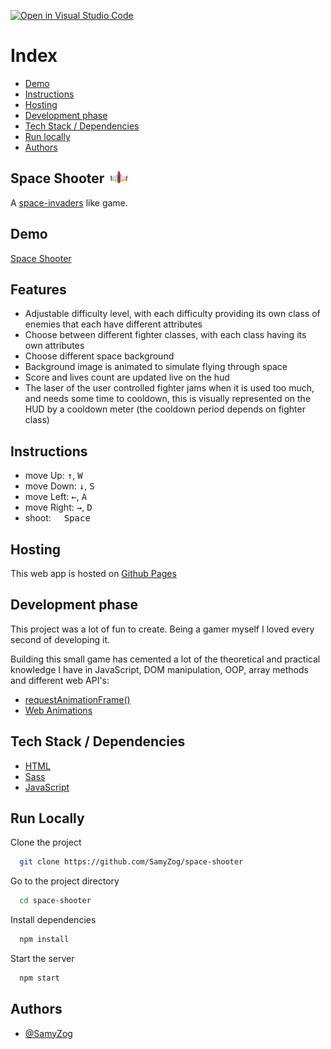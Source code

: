 [![Open in Visual Studio Code](https://open.vscode.dev/badges/open-in-vscode.svg)](https://open.vscode.dev/organization/repository)

# Index

-   [Demo](#demo)
-   [Instructions](#instructions)
-   [Hosting](#host)
-   [Development phase](#dev-phase)
-   [Tech Stack / Dependencies](#deps)
-   [Run locally](#run)
-   [Authors](#authors)

<h2>Space Shooter&nbsp;&nbsp;<img src="src/assets/fighter/red.png" height="20"/></h2>

A [space-invaders](https://en.wikipedia.org/wiki/Space_Invaders) like game.

<h2 id="demo">Demo</h2>

[Space Shooter](https://samyzog.github.io/space-shooter/)

<h2 id="features">Features</h2>

-   Adjustable difficulty level, with each difficulty providing its own class of enemies that each have different
    attributes
-   Choose between different fighter classes, with each class having its own attributes
-   Choose different space background
-   Background image is animated to simulate flying through space
-   Score and lives count are updated live on the hud
-   The laser of the user controlled fighter jams when it is used too much, and needs some time to cooldown, this is
    visually represented on the HUD by a cooldown meter (the cooldown period depends on fighter class)

<h2 id="demo">Instructions</h2>

-   move Up: <kbd>&#8593;</kbd>, <kbd>W</kbd>
-   move Down: <kbd>&#8595;</kbd>, <kbd>S</kbd>
-   move Left: <kbd>&#8592;</kbd>, <kbd>A</kbd>
-   move Right: <kbd>&#8594;</kbd>, <kbd>D</kbd>
-   shoot: <kbd>&nbsp;&nbsp;Space&nbsp;&nbsp;</kbd>

<h2 id="host">Hosting</h2>

This web app is hosted on [Github Pages](https://pages.github.com/)

<h2 id="dev-phase">Development phase</h2>

This project was a lot of fun to create. Being a gamer myself I loved every second of developing it.

Building this small game has cemented a lot of the theoretical and practical knowledge I have in JavaScript, DOM
manipulation, OOP, array methods and different web API's:

-   [requestAnimationFrame()](https://developer.mozilla.org/en-US/docs/Web/API/window/requestAnimationFrame)
-   [Web Animations](https://developer.mozilla.org/en-US/docs/Web/API/Web_Animations_API)

<h2 id="deps">Tech Stack / Dependencies</h2>

-   [HTML](#)
-   [Sass](https://sass-lang.com/)
-   [JavaScript](#)

<h2 id="run">Run Locally</h2>

Clone the project

```bash
  git clone https://github.com/SamyZog/space-shooter
```

Go to the project directory

```bash
  cd space-shooter
```

Install dependencies

```bash
  npm install
```

Start the server

```bash
  npm start
```

<h2 id="authors">Authors</h2>

-   [@SamyZog](https://www.github.com/SamyZog)
